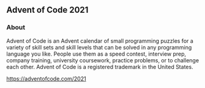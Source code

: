 ## Advent of Code 2021


### About
Advent of Code is an Advent calendar of small programming puzzles for a variety of skill sets and skill levels that can be solved in any programming language you like. People use them as a speed contest, interview prep, company training, university coursework, practice problems, or to challenge each other.
Advent of Code is a registered trademark in the United States.

https://adventofcode.com/2021
